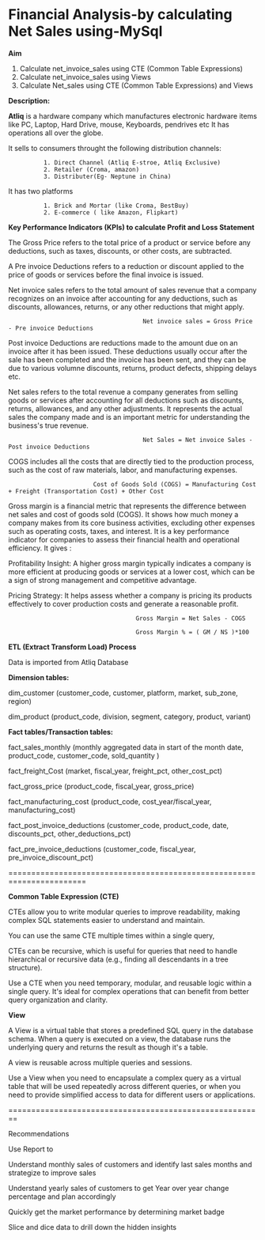 # Financial Analysis-by calculating Net Sales using-MySql

**Aim**

1. Calculate net_invoice_sales using CTE (Common Table Expressions)
2. Calculate net_invoice_sales using Views
3. Calculate Net_sales using CTE (Common Table Expressions) and Views

**Description:**

**Atliq** is a hardware company which manufactures electronic hardware items like PC, Laptop, Hard Drive, mouse, Keyboards, pendrives etc It has operations all over the globe.

It sells to consumers throught the following distribution channels:

              1. Direct Channel (Atliq E-stroe, Atliq Exclusive)
              2. Retailer (Croma, amazon)
              3. Distributer(Eg- Neptune in China)
It has two platforms

              1. Brick and Mortar (like Croma, BestBuy)
              2. E-commerce ( like Amazon, Flipkart)
              
**Key Performance Indicators (KPIs) to calculate Profit and Loss Statement**

The Gross Price refers to the total price of a product or service before any deductions, such as taxes, discounts, or other costs, are subtracted.

A Pre invoice Deductions refers to a reduction or discount applied to the price of goods or services before the final invoice is issued.

Net invoice sales refers to the total amount of sales revenue that a company recognizes on an invoice after accounting for any deductions, such as discounts, allowances, returns, or any other reductions that might apply.

                                          Net invoice sales = Gross Price - Pre invoice Deductions
Post invoice Deductions are reductions made to the amount due on an invoice after it has been issued. These deductions usually occur after the sale has been completed and the invoice has been sent, and they can be due to various volumne discounts, returns, product defects, shipping delays etc.

Net sales refers to the total revenue a company generates from selling goods or services after accounting for all deductions such as discounts, returns, allowances, and any other adjustments. It represents the actual sales the company made and is an important metric for understanding the business's true revenue.

                                          Net Sales = Net invoice Sales - Post invoice Deductions
COGS includes all the costs that are directly tied to the production process, such as the cost of raw materials, labor, and manufacturing expenses.

                            Cost of Goods Sold (COGS) = Manufacturing Cost + Freight (Transportation Cost) + Other Cost    
Gross margin is a financial metric that represents the difference between net sales and cost of goods sold (COGS). It shows how much money a company makes from its core business activities, excluding other expenses such as operating costs, taxes, and interest. It is a key performance indicator for companies to assess their financial health and operational efficiency. It gives :

Profitability Insight: A higher gross margin typically indicates a company is more efficient at producing goods or services at a lower cost, which can be a sign of strong management and competitive advantage.

Pricing Strategy: It helps assess whether a company is pricing its products effectively to cover production costs and generate a reasonable profit.

                                        Gross Margin = Net Sales - COGS

                                        Gross Margin % = ( GM / NS )*100
**ETL (Extract Transform Load) Process**

Data is imported from Atliq Database

**Dimension tables:**

dim_customer (customer_code, customer, platform, market, sub_zone, region)

dim_product (product_code, division, segment, category, product, variant)

**Fact tables/Transaction tables:**

fact_sales_monthly (monthly aggregated data in start of the month date, product_code, customer_code, sold_quantity )

fact_freight_Cost (market, fiscal_year, freight_pct, other_cost_pct)

fact_gross_price (product_code, fiscal_year, gross_price)

fact_manufacturing_cost (product_code, cost_year/fiscal_year, manufacturing_cost)

fact_post_invoice_deductions (customer_code, product_code, date, discounts_pct, other_deductions_pct)

fact_pre_invoice_deductions (customer_code, fiscal_year, pre_invoice_discount_pct)

=======================================================================

**Common Table Expression (CTE)**

CTEs allow you to write modular queries to improve readability, making complex SQL statements easier to understand and maintain.

You can use the same CTE multiple times within a single query,

CTEs can be recursive, which is useful for queries that need to handle hierarchical or recursive data (e.g., finding all descendants in a tree structure).

Use a CTE when you need temporary, modular, and reusable logic within a single query. It's ideal for complex operations that can benefit from better query organization and clarity.

**View**

A View is a virtual table that stores a predefined SQL query in the database schema. When a query is executed on a view, the database runs the underlying query and returns the result as though it's a table.

A view is reusable across multiple queries and sessions.

Use a View when you need to encapsulate a complex query as a virtual table that will be used repeatedly across different queries, or when you need to provide simplified access to data for different users or applications.

========================================================

Recommendations

Use Report to

Understand monthly sales of customers and identify last sales months and strategize to improve sales

Understand yearly sales of customers to get Year over year change percentage and plan accordingly

Quickly get the market performance by determining market badge

Slice and dice data to drill down the hidden insights

